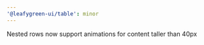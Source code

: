 ```yaml
---
'@leafygreen-ui/table': minor
---
```


Nested rows now support animations for content taller than 40px
